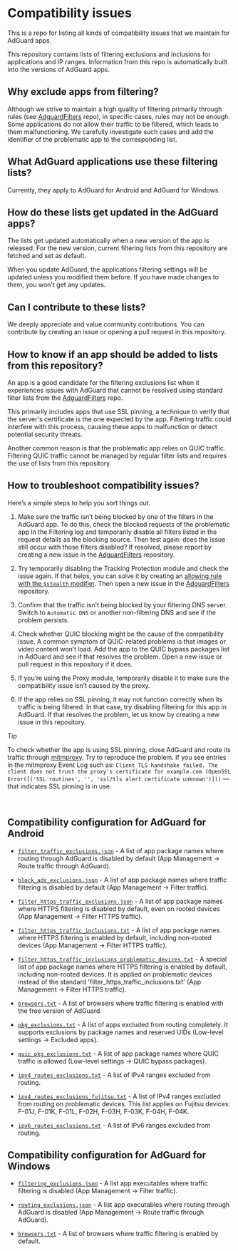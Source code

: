 
# Compatibility issues

This is a repo for listing all kinds of compatibility issues that we maintain for AdGuard apps.

This repository contains lists of filtering exclusions and inclusions for applications and IP ranges. Information from this repo is automatically built into the versions of AdGuard apps.

## Why exclude apps from filtering?

Although we strive to maintain a high quality of filtering primarily through rules (see [AdguardFilters](https://github.com/AdguardTeam/AdguardFilters) repo), in specific cases, rules may not be enough. Some applications do not allow their traffic to be filtered, which leads to them malfunctioning. We carefully investigate such cases and add the identifier of the problematic app to the corresponding list.

## What AdGuard applications use these filtering lists?

Currently, they apply to AdGuard for Android and AdGuard for Windows.

## How do these lists get updated in the AdGuard apps?

The lists get updated automatically when a new version of the app is released. For the new version, current filtering lists from this repository are fetched and set as default.

When you update AdGuard, the applications filtering settings will be updated unless you modified them before. If you have made changes to them, you won't get any updates.

## Can I contribute to these lists?

We deeply appreciate and value community contributions. You can contribute by creating an issue or opening a pull request in this repository.

## How to know if an app should be added to lists from this repository?

An app is a good candidate for the filtering exclusions list when it experiences issues with AdGuard that cannot be resolved using standard filter lists from the [AdguardFilters](https://github.com/AdguardTeam/AdguardFilters) repo.

This primarily includes apps that use SSL pinning, a technique to verify that the server's certificate is the one expected by the app. Filtering traffic could interfere with this process, causing these apps to malfunction or detect potential security threats.

Another common reason is that the problematic app relies on QUIC traffic. Filtering QUIC traffic cannot be managed by regular filter lists and requires the use of lists from this repository.

## How to troubleshoot compatibility issues?

Here’s a simple steps to help you sort things out.

1. Make sure the traffic isn’t being blocked by one of the filters in the AdGuard app. To do this, check the blocked requests of the problematic app in the Filtering log and temporarily disable all filters listed in the request details as the blocking source. Then test again: does the issue still occur with those filters disabled? If resolved, please report by creating a new issue in the [AdguardFilters](https://github.com/AdguardTeam/AdguardFilters) repository.

2. Try temporarily disabling the Tracking Protection module and check the issue again. If that helps, you can solve it by creating an [allowing rule with the `$stealth` modifier](https://adguard.com/kb/general/ad-filtering/create-own-filters/#stealth-modifier). Then open a new issue in the [AdguardFilters](https://github.com/AdguardTeam/AdguardFilters) repository.

3. Confirm that the traffic isn’t being blocked by your filtering DNS server. Switch to `Automatic DNS` or another non-filtering DNS and see if the problem persists.

4. Check whether QUIC blocking might be the cause of the compatibility issue. A common symptom of QUIC-related problems is that images or video content won’t load. Add the app to the QUIC bypass packages list in AdGuard and see if that resolves the problem. Open a new issue or pull request in this repository if it does.

5. If you’re using the Proxy module, temporarily disable it to make sure the compatibility issue isn’t caused by the proxy.

6. If the app relies on SSL pinning, it may not function correctly when its traffic is being filtered. In that case, try disabling filtering for this app in AdGuard. If that resolves the problem, let us know by creating a new issue in this repository.

> [!TIP]
> To check whether the app is using SSL pinning, close AdGuard and route its traffic through [mitmproxy](https://www.mitmproxy.org). Try to reproduce the problem. If you see entries in the mitmproxy Event Log such as:
`Client TLS handshake failed. The client does not trust the proxy's certificate for example.com (OpenSSL Error([('SSL routines', '', 'ssl/tls alert certificate unknown')]))`
— that indicates SSL pinning is in use.

&nbsp;

## Compatibility configuration for AdGuard for Android

- [`filter_traffic_exclusions.json`](android/filter_traffic_exclusions.json) - A list of app package names where routing through AdGuard is disabled by default (App Management -> Route traffic through AdGuard).

- [`block_ads_exclusions.json`](android/block_ads_exclusions.json) - A list of app package names where traffic filtering is disabled by default (App Management -> Filter traffic).

- [`filter_https_traffic_exclusions.json`](android/filter_https_traffic_exclusions.json) - A list of app package names where HTTPS filtering is disabled by default, even on rooted devices (App Management -> Filter HTTPS traffic).

- [`filter_https_traffic_inclusions.txt`](android/filter_https_traffic_inclusions.txt) - A list of app package names where HTTPS filtering is enabled by default, including non-rooted devices (App Management -> Filter HTTPS traffic).

- [`filter_https_traffic_inclusions_problematic_devices.txt`](android/filter_https_traffic_inclusions_problematic_devices.txt) - A special list of app package names where HTTPS filtering is enabled by default, including non-rooted devices. It is applied on problematic devices instead of the standard 'filter_https_traffic_inclusions.txt' (App Management -> Filter HTTPS traffic).

- [`browsers.txt`](android/browsers.txt) - A list of browsers where traffic filtering is enabled with the free version of AdGuard.

- [`pkg_exclusions.txt`](android/pkg_exclusions.txt) - A list of apps excluded from routing completely. It supports exclusions by package names and reserved UIDs (Low-level settings -> Excluded apps).

- [`quic_pkg_exclusions.txt`](android/quic_pkg_exclusions.txt) - A list of app package names where QUIC traffic is allowed (Low-level settings -> QUIC bypass packages).

- [`ipv4_routes_exclusions.txt`](android/routes_exclusions/ipv4_routes_exclusions.txt) - A list of IPv4 ranges excluded from routing.

- [`ipv4_routes_exclusions_fujitsu.txt`](android/routes_exclusions/ipv4_routes_exclusions_fujitsu.txt) - A list of IPv4 ranges excluded from routing on problematic devices. This list applies on Fujitsu devices: F-01J, F-01K, F-01L, F-02H, F-03H, F-03K, F-04H, F-04K.

- [`ipv6_routes_exclusions.txt`](android/routes_exclusions/ipv6_routes_exclusions.txt) - A list of IPv6 ranges excluded from routing.

## Compatibility configuration for AdGuard for Windows

- [`filtering_exclusions.json`](windows/filtering_exclusions.json) - A list app executables where traffic filtering is disabled (App Management -> Filter traffic).

- [`routing_exclusions.json`](windows/routing_exclusions.json) - A list app executables where routing through AdGuard is disabled (App Management -> Route traffic through AdGuard).

- [`browsers.txt`](windows/browsers.txt) - A list of browsers where traffic filtering is enabled by default.


